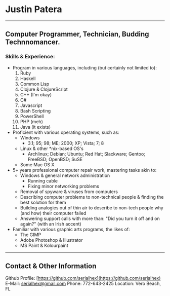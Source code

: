 # Justin Patera

--------------------------------------------------------------------------------

## Computer Programmer, Technician, Budding Technnomancer.

### Skills & Experience:
* Program in various languages, including (but certainly not limited to):
    1. Ruby
    1. Haskell
    1. Common Lisp
    1. Clojure & ClojureScript
    1. C++ (I'm okay)
    1. C#
    1. Javascript
    1. Bash Scripting
    1. PowerShell
    1. PHP (meh)
    1. Java (it exists)
* Proficient with various operating systems, such as:
    * Windows
        * 3.1; 95; 98; ME; 2000; XP; Vista; 7; 8
    * Linux & other *nix-based OS's
        * Archlinux; Debian; Ubuntu; Red Hat; Slackware; Gentoo; FreeBSD; OpenBSD; SuSE
    * Some Mac OS X
* 5+ years professional computer repair work, mastering tasks akin to:
    * Windows & general network administration
        * Running cable
        * Fixing minor networking problems
    * Removal of spyware & viruses from computers
    * Describing computer problems to non-technical people & finding the best solution for them
    * Building analogies out of thin air to describe to non-tech people why (and how) their computer failed
    * Answering support calls with more than: "Did you turn it off and on again?" (with an Irish accent)
* Familiar with various graphic arts programs, the likes of:
    * The GIMP
    * Adobe Photoshop & Illustrator
    * MS Paint & Kolourpaint

--------------------------------------------------------------------------------

## Contact & Other Information

Github Profile: [https://github.com/serialhex](https://github.com/serialhex)
E-Mail: [serialhex@gmail.com](mailto:serialhex@gmail.com)
Phone: 772-643-2425
Location: Vero Beach, FL  
